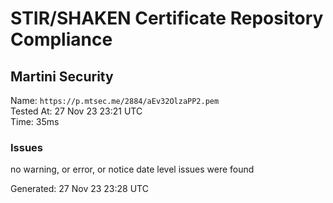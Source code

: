 # STIR/SHAKEN Certificate Repository Compliance

## Martini Security

Name: `https://p.mtsec.me/2884/aEv32OlzaPP2.pem`\
Tested At: 27 Nov 23 23:21 UTC\
Time: 35ms

### Issues

no warning, or error, or notice date level issues were found

Generated: 27 Nov 23 23:28 UTC